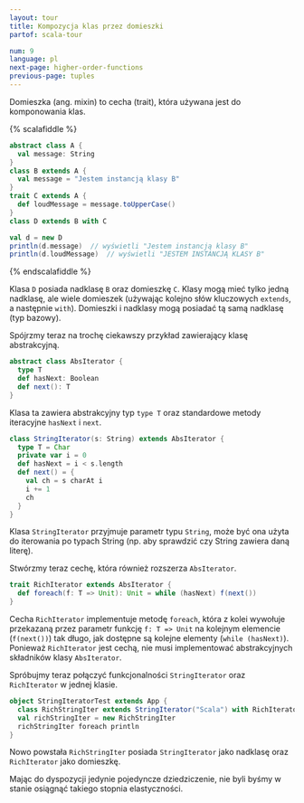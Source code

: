 ```yaml
---
layout: tour
title: Kompozycja klas przez domieszki
partof: scala-tour

num: 9
language: pl
next-page: higher-order-functions
previous-page: tuples
---
```


Domieszka (ang. mixin) to cecha (trait), która używana jest do komponowania klas.

{% scalafiddle %}
```scala mdoc
abstract class A {
  val message: String
}
class B extends A {
  val message = "Jestem instancją klasy B"
}
trait C extends A {
  def loudMessage = message.toUpperCase()
}
class D extends B with C

val d = new D
println(d.message)  // wyświetli "Jestem instancją klasy B"
println(d.loudMessage)  // wyświetli "JESTEM INSTANCJĄ KLASY B"
```
{% endscalafiddle %}

Klasa `D` posiada nadklasę `B` oraz domieszkę `C`.
Klasy mogą mieć tylko jedną nadklasę, ale wiele domieszek (używając kolejno słów kluczowych `extends`, a następnie `with`).
Domieszki i nadklasy mogą posiadać tą samą nadklasę (typ bazowy).

Spójrzmy teraz na trochę ciekawszy przykład zawierający klasę abstrakcyjną.

```scala mdoc
abstract class AbsIterator {
  type T
  def hasNext: Boolean
  def next(): T
}
```

Klasa ta zawiera abstrakcyjny typ `type T` oraz standardowe metody iteracyjne `hasNext` i `next`.

```scala mdoc
class StringIterator(s: String) extends AbsIterator {
  type T = Char
  private var i = 0
  def hasNext = i < s.length
  def next() = {
    val ch = s charAt i
    i += 1
    ch
  }
}
```

Klasa `StringIterator` przyjmuje parametr typu `String`, może być ona użyta do iterowania po typach String (np. aby sprawdzić czy String zawiera daną literę).

Stwórzmy teraz cechę, która również rozszerza `AbsIterator`.

```scala mdoc
trait RichIterator extends AbsIterator {
  def foreach(f: T => Unit): Unit = while (hasNext) f(next())
}
```

Cecha `RichIterator` implementuje metodę `foreach`, która z kolei wywołuje przekazaną przez parametr funkcję `f: T => Unit` na kolejnym elemencie (`f(next())`) tak długo, jak dostępne są kolejne elementy (`while (hasNext)`).
Ponieważ `RichIterator` jest cechą, nie musi implementować abstrakcyjnych składników klasy `AbsIterator`.

Spróbujmy teraz połączyć funkcjonalności `StringIterator` oraz `RichIterator` w jednej klasie.

```scala mdoc
object StringIteratorTest extends App {
  class RichStringIter extends StringIterator("Scala") with RichIterator
  val richStringIter = new RichStringIter
  richStringIter foreach println
}
```

Nowo powstała `RichStringIter` posiada `StringIterator` jako nadklasę oraz `RichIterator` jako domieszkę.

Mając do dyspozycji jedynie pojedyncze dziedziczenie, nie byli byśmy w stanie osiągnąć takiego stopnia elastyczności.
